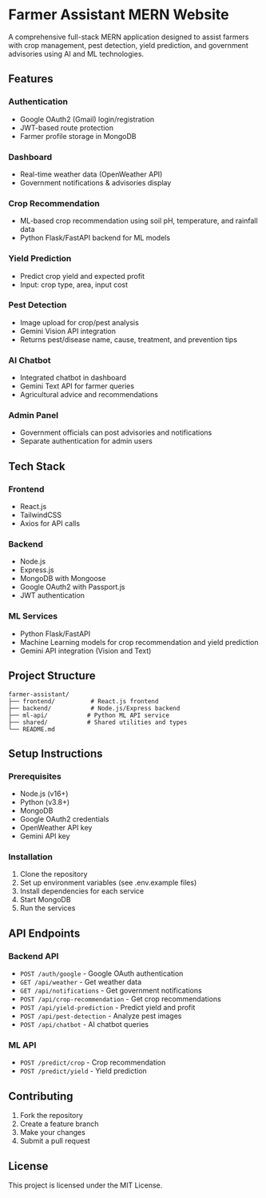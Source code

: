 # Farmer Assistant MERN Website

A comprehensive full-stack MERN application designed to assist farmers with crop management, pest detection, yield prediction, and government advisories using AI and ML technologies.

## Features

### Authentication
- Google OAuth2 (Gmail) login/registration
- JWT-based route protection
- Farmer profile storage in MongoDB

### Dashboard
- Real-time weather data (OpenWeather API)
- Government notifications & advisories display

### Crop Recommendation
- ML-based crop recommendation using soil pH, temperature, and rainfall data
- Python Flask/FastAPI backend for ML models

### Yield Prediction
- Predict crop yield and expected profit
- Input: crop type, area, input cost

### Pest Detection
- Image upload for crop/pest analysis
- Gemini Vision API integration
- Returns pest/disease name, cause, treatment, and prevention tips

### AI Chatbot
- Integrated chatbot in dashboard
- Gemini Text API for farmer queries
- Agricultural advice and recommendations

### Admin Panel
- Government officials can post advisories and notifications
- Separate authentication for admin users

## Tech Stack

### Frontend
- React.js
- TailwindCSS
- Axios for API calls

### Backend
- Node.js
- Express.js
- MongoDB with Mongoose
- Google OAuth2 with Passport.js
- JWT authentication

### ML Services
- Python Flask/FastAPI
- Machine Learning models for crop recommendation and yield prediction
- Gemini API integration (Vision and Text)

## Project Structure

```
farmer-assistant/
├── frontend/          # React.js frontend
├── backend/           # Node.js/Express backend
├── ml-api/           # Python ML API service
├── shared/           # Shared utilities and types
└── README.md
```

## Setup Instructions

### Prerequisites
- Node.js (v16+)
- Python (v3.8+)
- MongoDB
- Google OAuth2 credentials
- OpenWeather API key
- Gemini API key

### Installation

1. Clone the repository
2. Set up environment variables (see .env.example files)
3. Install dependencies for each service
4. Start MongoDB
5. Run the services

## API Endpoints

### Backend API
- `POST /auth/google` - Google OAuth authentication
- `GET /api/weather` - Get weather data
- `GET /api/notifications` - Get government notifications
- `POST /api/crop-recommendation` - Get crop recommendations
- `POST /api/yield-prediction` - Predict yield and profit
- `POST /api/pest-detection` - Analyze pest images
- `POST /api/chatbot` - AI chatbot queries

### ML API
- `POST /predict/crop` - Crop recommendation
- `POST /predict/yield` - Yield prediction

## Contributing

1. Fork the repository
2. Create a feature branch
3. Make your changes
4. Submit a pull request

## License

This project is licensed under the MIT License.